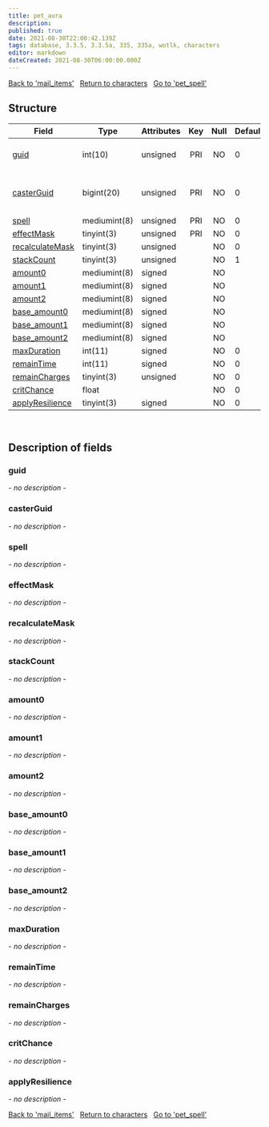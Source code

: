 ```yaml
---
title: pet_aura
description: 
published: true
date: 2021-08-30T22:00:42.139Z
tags: database, 3.3.5, 3.3.5a, 335, 335a, wotlk, characters
editor: markdown
dateCreated: 2021-08-30T06:00:00.000Z
---
```


<a href="https://trinitycore.info/de/database/335/characters/mail_items" class="mt-5 v-btn v-btn--depressed v-btn--flat v-btn--outlined theme--light v-size--default darkblue--text text--lighten-3"><span class="v-btn__content"><i aria-hidden="true" class="v-icon notranslate v-icon--left mdi mdi-arrow-left theme--light"></i><span>Back to 'mail_items'</span></span></a>&nbsp;&nbsp;&nbsp;<a href="https://trinitycore.info/de/database/335/characters/home" class="mt-5 v-btn v-btn--depressed v-btn--flat v-btn--outlined theme--light v-size--default darkblue--text text--lighten-3"><span class="v-btn__content"><i aria-hidden="true" class="v-icon notranslate v-icon--left mdi mdi-home-outline theme--light"></i><span>Return to characters</span></span></a>&nbsp;&nbsp;&nbsp;<a href="https://trinitycore.info/de/database/335/characters/pet_spell" class="mt-5 v-btn v-btn--depressed v-btn--flat v-btn--outlined theme--light v-size--default darkblue--text text--lighten-3"><span class="v-btn__content"><span>Go to 'pet_spell'</span><i aria-hidden="true" class="v-icon notranslate v-icon--right mdi mdi-arrow-right theme--light"></i></span></a>

## Structure

| Field | Type | Attributes | Key | Null | Default | Extra | Comment |
| --- | --- | --- | :---: | :---: | --- | --- | --- |
| [guid](#guid) | int(10) | unsigned | PRI | NO | 0 |  | Global Unique Identifier |
| [casterGuid](#casterguid) | bigint(20) | unsigned | PRI | NO | 0 |  | Full Global Unique Identifier |
| [spell](#spell) | mediumint(8) | unsigned | PRI | NO | 0 |  |  |
| [effectMask](#effectmask) | tinyint(3) | unsigned | PRI | NO | 0 |  |  |
| [recalculateMask](#recalculatemask) | tinyint(3) | unsigned |  | NO | 0 |  |  |
| [stackCount](#stackcount) | tinyint(3) | unsigned |  | NO | 1 |  |  |
| [amount0](#amount0) | mediumint(8) | signed |  | NO |  |  |  |
| [amount1](#amount1) | mediumint(8) | signed |  | NO |  |  |  |
| [amount2](#amount2) | mediumint(8) | signed |  | NO |  |  |  |
| [base_amount0](#base_amount0) | mediumint(8) | signed |  | NO |  |  |  |
| [base_amount1](#base_amount1) | mediumint(8) | signed |  | NO |  |  |  |
| [base_amount2](#base_amount2) | mediumint(8) | signed |  | NO |  |  |  |
| [maxDuration](#maxduration) | int(11) | signed |  | NO | 0 |  |  |
| [remainTime](#remaintime) | int(11) | signed |  | NO | 0 |  |  |
| [remainCharges](#remaincharges) | tinyint(3) | unsigned |  | NO | 0 |  |  |
| [critChance](#critchance) | float |  |  | NO | 0 |  |  |
| [applyResilience](#applyresilience) | tinyint(3) | signed |  | NO | 0 |  |  |
&nbsp;
## Description of fields

### guid
*- no description -*
&nbsp;

### casterGuid
*- no description -*
&nbsp;

### spell
*- no description -*
&nbsp;

### effectMask
*- no description -*
&nbsp;

### recalculateMask
*- no description -*
&nbsp;

### stackCount
*- no description -*
&nbsp;

### amount0
*- no description -*
&nbsp;

### amount1
*- no description -*
&nbsp;

### amount2
*- no description -*
&nbsp;

### base_amount0
*- no description -*
&nbsp;

### base_amount1
*- no description -*
&nbsp;

### base_amount2
*- no description -*
&nbsp;

### maxDuration
*- no description -*
&nbsp;

### remainTime
*- no description -*
&nbsp;

### remainCharges
*- no description -*
&nbsp;

### critChance
*- no description -*
&nbsp;

### applyResilience
*- no description -*
&nbsp;

<a href="https://trinitycore.info/de/database/335/characters/mail_items" class="mt-5 v-btn v-btn--depressed v-btn--flat v-btn--outlined theme--light v-size--default darkblue--text text--lighten-3"><span class="v-btn__content"><i aria-hidden="true" class="v-icon notranslate v-icon--left mdi mdi-arrow-left theme--light"></i><span>Back to 'mail_items'</span></span></a>&nbsp;&nbsp;&nbsp;<a href="https://trinitycore.info/de/database/335/characters/home" class="mt-5 v-btn v-btn--depressed v-btn--flat v-btn--outlined theme--light v-size--default darkblue--text text--lighten-3"><span class="v-btn__content"><i aria-hidden="true" class="v-icon notranslate v-icon--left mdi mdi-home-outline theme--light"></i><span>Return to characters</span></span></a>&nbsp;&nbsp;&nbsp;<a href="https://trinitycore.info/de/database/335/characters/pet_spell" class="mt-5 v-btn v-btn--depressed v-btn--flat v-btn--outlined theme--light v-size--default darkblue--text text--lighten-3"><span class="v-btn__content"><span>Go to 'pet_spell'</span><i aria-hidden="true" class="v-icon notranslate v-icon--right mdi mdi-arrow-right theme--light"></i></span></a>

